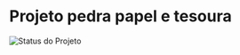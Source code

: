 # Projeto pedra papel e tesoura

![Status do Projeto](https://img.shields.io/badge/status-em%20andamento-yellow)
